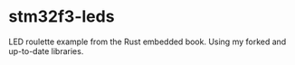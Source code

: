 # stm32f3-leds

LED roulette example from the Rust embedded book.
Using my forked and up-to-date libraries.